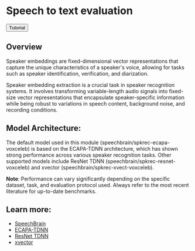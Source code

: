 <script>
    function redirectToTutorial() {
        window.location.href = "https://github.com/sensein/senselab/blob/main/tutorials/extract_speaker_embeddings.ipynb";
    }
</script>


# Speech to text evaluation


<button class="tutorial-button" onclick="redirectToTutorial()">Tutorial</button>

## Overview

Speaker embeddings are fixed-dimensional vector representations that capture the unique characteristics of a speaker's
voice, allowing for tasks such as speaker identification, verification, and diarization.

Speaker embedding extraction is a crucial task in speaker recognition systems. It involves transforming variable-length
audio signals into fixed-size vector representations that encapsulate speaker-specific information while being robust
to variations in speech content, background noise, and recording conditions.

## Model Architecture:
The default model used in this module (speechbrain/spkrec-ecapa-voxceleb) is based on the ECAPA-TDNN architecture,
which has shown strong performance across various speaker recognition tasks.
Other supported models include ResNet TDNN (speechbrain/spkrec-resnet-voxceleb) and
xvector (speechbrain/spkrec-xvect-voxceleb).

**Note**: Performance can vary significantly depending on the specific dataset, task, and evaluation protocol used.
Always refer to the most recent literature for up-to-date benchmarks.

## Learn more:
- [SpeechBrain](https://speechbrain.github.io/)
- [ECAPA-TDNN](https://arxiv.org/abs/2005.07143)
- [ResNet TDNN](https://doi.org/10.1016/j.csl.2019.101026)
- [xvector](https://doi.org/10.21437/Odyssey.2018-15)
